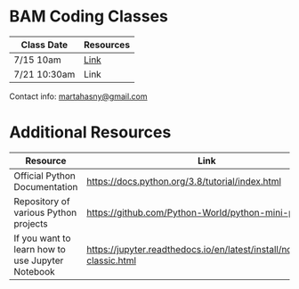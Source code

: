 # BAM Coding Classes

| Class Date | Resources |
|------------|-----------|
|7/15 10am   | [Link](https://github.com/marteczkah/BAM_coding_resources/tree/main/Class_1)     |
|7/21 10:30am   | Link      |

Contact info:
martahasny@gmail.com

# Additional Resources
| Resource | Link |
| -------- | ---- |
| Official Python Documentation | https://docs.python.org/3.8/tutorial/index.html |
| Repository of various Python projects | https://github.com/Python-World/python-mini-projects |
| If you want to learn how to use Jupyter Notebook | https://jupyter.readthedocs.io/en/latest/install/notebook-classic.html |

